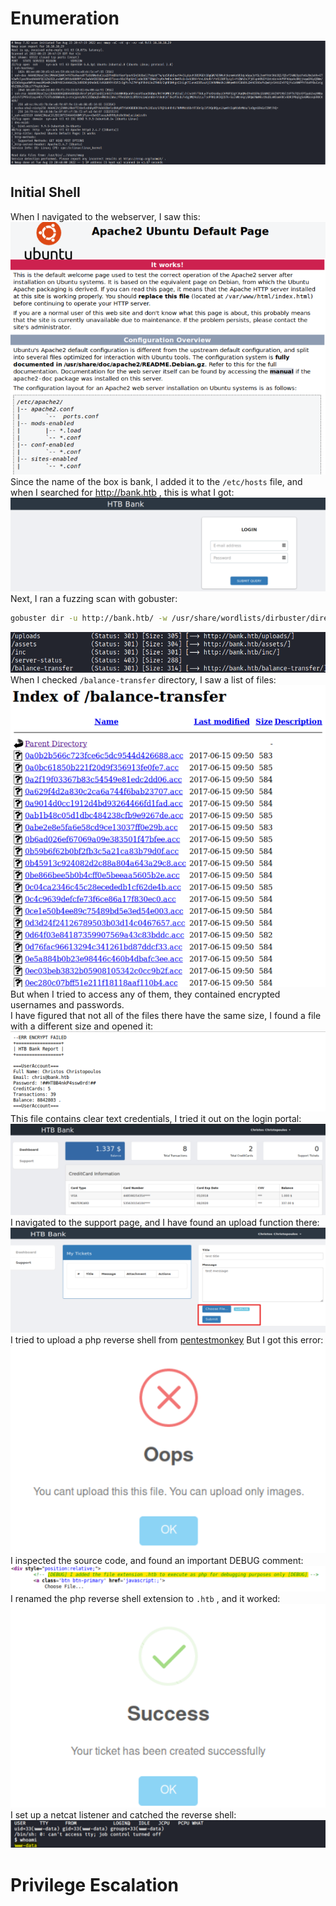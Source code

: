 # Enumeration
![nmap_scan](images/bank/nmap_scan.png) </br>
## Initial Shell
When I navigated to the webserver, I saw this: </br>
![main_page](images/bank/main_page.png) </br>
Since the name of the box is bank, I added it to the ```/etc/hosts``` file, and when I searched for http://bank.htb , this is what I got: </br>
![main_page_2](images/bank/main_page_2.png) </br>
Next, I ran a fuzzing scan with gobuster: </br>
```bash
gobuster dir -u http://bank.htb/ -w /usr/share/wordlists/dirbuster/directory-list-2.3-medium.txt -x php,html,txt -t 30
``` 

![gobuster_results](images/bank/gobuster_results.png) </br>
When I checked ```/balance-transfer``` directory, I saw a list of files: </br>
![balance_transfer_directory](images/bank/balance_transfer_directory.png) </br>
But when I tried to access any of them, they contained encrypted usernames and passwords. </br>
I have figured that not all of the files there have the same size, I found a file with a different size and opened it: </br>
![clear_text_file](images/bank/clear_text_file.png) </br>
This file contains clear text credentials, I tried it out on the login portal: </br>
![login_portal_bypass](images/bank/login_portal_bypass.png) </br>
I navigated to the support page, and I have found an upload function there: </br>
![upload_function](images/bank/upload_function.png) </br>
I tried to upload a php reverse shell from [pentestmonkey](https://github.com/pentestmonkey/php-reverse-shell/blob/master/php-reverse-shell.php) But I got this error: </br>
![upload_error](images/bank/upload_error.png) </br>
I inspected the source code, and found an important DEBUG comment: </br>
![debug_comment](images/bank/debug_comment.png) </br>
I renamed the php reverse shell extension to ```.htb``` , and it worked: </br>
![upload_success](images/bank/upload_success.png) </br>
I set up a netcat listener and catched the reverse shell: </br>
![initial_shell](images/bank/initial_shell.png) </br> 
# Privilege Escalation


